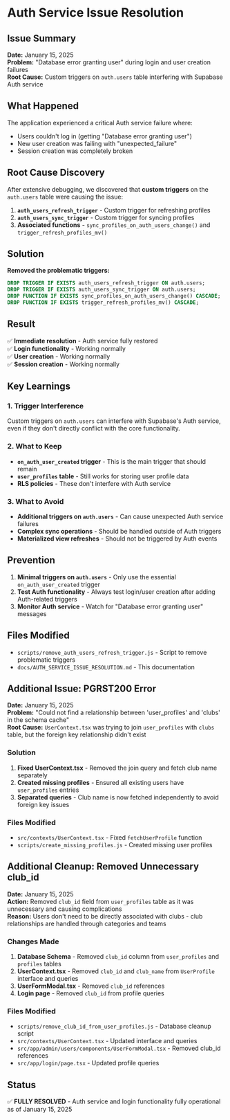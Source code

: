 # Auth Service Issue Resolution

## Issue Summary
**Date:** January 15, 2025  
**Problem:** "Database error granting user" during login and user creation failures  
**Root Cause:** Custom triggers on `auth.users` table interfering with Supabase Auth service  

## What Happened
The application experienced a critical Auth service failure where:
- Users couldn't log in (getting "Database error granting user")
- New user creation was failing with "unexpected_failure" 
- Session creation was completely broken

## Root Cause Discovery
After extensive debugging, we discovered that **custom triggers** on the `auth.users` table were causing the issue:

1. **`auth_users_refresh_trigger`** - Custom trigger for refreshing profiles
2. **`auth_users_sync_trigger`** - Custom trigger for syncing profiles
3. **Associated functions** - `sync_profiles_on_auth_users_change()` and `trigger_refresh_profiles_mv()`

## Solution
**Removed the problematic triggers:**
```sql
DROP TRIGGER IF EXISTS auth_users_refresh_trigger ON auth.users;
DROP TRIGGER IF EXISTS auth_users_sync_trigger ON auth.users;
DROP FUNCTION IF EXISTS sync_profiles_on_auth_users_change() CASCADE;
DROP FUNCTION IF EXISTS trigger_refresh_profiles_mv() CASCADE;
```

## Result
✅ **Immediate resolution** - Auth service fully restored  
✅ **Login functionality** - Working normally  
✅ **User creation** - Working normally  
✅ **Session creation** - Working normally  

## Key Learnings

### 1. Trigger Interference
Custom triggers on `auth.users` can interfere with Supabase's Auth service, even if they don't directly conflict with the core functionality.

### 2. What to Keep
- **`on_auth_user_created` trigger** - This is the main trigger that should remain
- **`user_profiles` table** - Still works for storing user profile data
- **RLS policies** - These don't interfere with Auth service

### 3. What to Avoid
- **Additional triggers on `auth.users`** - Can cause unexpected Auth service failures
- **Complex sync operations** - Should be handled outside of Auth triggers
- **Materialized view refreshes** - Should not be triggered by Auth events

## Prevention
1. **Minimal triggers on `auth.users`** - Only use the essential `on_auth_user_created` trigger
2. **Test Auth functionality** - Always test login/user creation after adding Auth-related triggers
3. **Monitor Auth service** - Watch for "Database error granting user" messages

## Files Modified
- `scripts/remove_auth_users_refresh_trigger.js` - Script to remove problematic triggers
- `docs/AUTH_SERVICE_ISSUE_RESOLUTION.md` - This documentation

## Additional Issue: PGRST200 Error

**Date:** January 15, 2025  
**Problem:** "Could not find a relationship between 'user_profiles' and 'clubs' in the schema cache"  
**Root Cause:** `UserContext.tsx` was trying to join `user_profiles` with `clubs` table, but the foreign key relationship didn't exist  

### Solution
1. **Fixed UserContext.tsx** - Removed the join query and fetch club name separately
2. **Created missing profiles** - Ensured all existing users have `user_profiles` entries
3. **Separated queries** - Club name is now fetched independently to avoid foreign key issues

### Files Modified
- `src/contexts/UserContext.tsx` - Fixed `fetchUserProfile` function
- `scripts/create_missing_profiles.js` - Created missing user profiles

## Additional Cleanup: Removed Unnecessary club_id

**Date:** January 15, 2025  
**Action:** Removed `club_id` field from `user_profiles` table as it was unnecessary and causing complications  
**Reason:** Users don't need to be directly associated with clubs - club relationships are handled through categories and teams  

### Changes Made
1. **Database Schema** - Removed `club_id` column from `user_profiles` and `profiles` tables
2. **UserContext.tsx** - Removed `club_id` and `club_name` from `UserProfile` interface and queries
3. **UserFormModal.tsx** - Removed `club_id` references
4. **Login page** - Removed `club_id` from profile queries

### Files Modified
- `scripts/remove_club_id_from_user_profiles.js` - Database cleanup script
- `src/contexts/UserContext.tsx` - Updated interface and queries
- `src/app/admin/users/components/UserFormModal.tsx` - Removed club_id references
- `src/app/login/page.tsx` - Updated profile queries

## Status
✅ **FULLY RESOLVED** - Auth service and login functionality fully operational as of January 15, 2025
